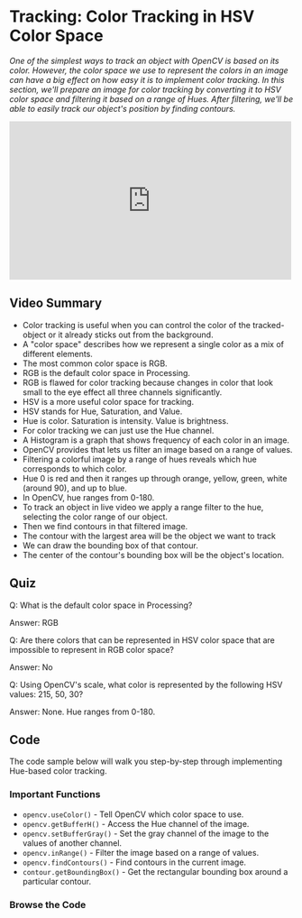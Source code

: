 # Tracking: Color Tracking in HSV Color Space

_One of the simplest ways to track an object with OpenCV is based on its color. However, the color space we use to represent the colors in an image can have a big effect on how easy it is to implement color tracking. In this section, we'll prepare an image for color tracking by converting it to HSV color space and filtering it based on a range of Hues. After filtering, we'll be able to easily track our object's position by finding contours._

<iframe src="http://player.vimeo.com/video/69767694" width="500" height="281" frameborder="0" webkitAllowFullScreen mozallowfullscreen allowFullScreen></iframe>

## Video Summary

* Color tracking is useful when you can control the color of the tracked-object or it already sticks out from the background.
* A "color space" describes how we represent a single color as a mix of different elements.
* The most common color space is RGB.
* RGB is the default color space in Processing.
* RGB is flawed for color tracking because changes in color that look small to the eye effect all three channels significantly.
* HSV is a more useful color space for tracking.
* HSV stands for Hue, Saturation, and Value.
* Hue is color. Saturation is intensity. Value is brightness.
* For color tracking we can just use the Hue channel.
* A Histogram is a graph that shows frequency of each color in an image.
* OpenCV provides that lets us filter an image based on a range of values.
* Filtering a colorful image by a range of hues reveals which hue corresponds to which color.
* Hue 0 is red and then it ranges up through orange, yellow, green, white (around 90), and up to blue.
* In OpenCV, hue ranges from 0-180.
* To track an object in live video we apply a range filter to the hue, selecting the color range of our object.
* Then we find contours in that filtered image.
* The contour with the largest area will be the object we want to track
* We can draw the bounding box of that contour.
* The center of the contour's bounding box will be the object's location.

## Quiz

Q: What is the default color space in Processing?

Answer: RGB

Q: Are there colors that can be represented in HSV color space that are impossible to represent in RGB color space?

Answer: No

Q: Using OpenCV's scale, what color is represented by the following HSV values: 215, 50, 30?

Answer: None. Hue ranges from 0-180.

## Code

The code sample below will walk you step-by-step through implementing Hue-based color tracking. 

### Important Functions

* <code>opencv.useColor()</code> - Tell OpenCV which color space to use.
* <code>opencv.getBufferH()</code> - Access the Hue channel of the image.
* <code>opencv.setBufferGray()</code> - Set the gray channel of the image to the values of another channel.
* <code>opencv.inRange()</code> - Filter the image based on a range of values.
* <code>opencv.findContours()</code> - Find contours in the current image.
* <code>contour.getBoundingBox()</code> - Get the rectangular bounding box around a particular contour.

### Browse the Code

<script src="https://gist.github.com/atduskgreg/5937005.js"></script>

